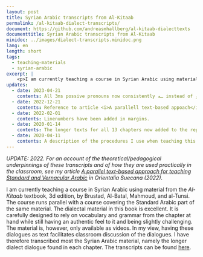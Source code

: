 ```yaml
---
layout: post
title: Syrian Arabic transcripts from Al-Kitaab
permalink: /al-kitaab-dialect-transcripts/
document: https://github.com/andreasmhallberg/al-kitaab-dialecttexts
documenttitle: Syrian Arabic transcripts from Al-Kitaab
minidoc: ../images/dialect-transcripts.minidoc.png
lang: en
length: short
tags:
  - teaching-materials
  - syrian-arabic
excerpt: |
    <p>I am currently teaching a course in Syrian Arabic using material from the <em>Al-Kitaab</em> textbook, 3d edition, by Brustad, Al-Batal, Mahmoud, and al-Tunsi. The course runs parallel with a course covering the Standard Arabic part of the same material. The dialectal material in this book is excellent. It is carefully designed to rely on vocabulary and grammar from the chapter at hand while still having an authentic feel to it and being slightly challenging. The material is, however, only available as videos. In my view, having these dialogues as text facilitates classroom discussion of the dialogues. I have therefore transcribed most the Syrian Arabic material, namely the longer dialect dialogue found in each chapter. The transcripts can be found <a href="https://github.com/andreasmhallberg/al-kitaab-dialecttexts">here</a>.</p>
updates:
  - date: 2023-04-21
    contents: All 3ms possive pronouns now consistently ـه instead of ـو.
  - date: 2022-12-21
    contents: Reference to article <i>A parallell text-based appoach</i> added.
  - date: 2022-02-01
    contents: Linenumbers have been added in margins.
  - date: 2020-01-14
    contents: The longer texts for all 13 chapters now added to the repository.
  - date: 2020-04-11
    contents: A description of the procedures I use when teaching this material has been added to the `README` linked in the post.
---
```


*UPDATE: 2022. For an account of the theoretical/pedagogical underpinnings of these transcripts and of how they are used practically in the classroom, see my  article [A parallel text-based approach for teaching Standard and Vernacular Arabic](http://www.doi.org/10.33063/diva-484185) in Orientalia Suecana (2022).*

I am currently teaching a course in Syrian Arabic using material from the *Al-Kitaab* textbook, 3d edition, by Brustad, Al-Batal, Mahmoud, and al-Tunsi. The course runs parallel with a course covering the Standard Arabic part of the same material. The dialectal material in this book is excellent. It is carefully designed to rely on vocabulary and grammar from the chapter at hand while still having an authentic feel to it and being slightly challenging. The material is, however, only available as videos. In my view, having these dialogues as text facilitates classroom discussion of the dialogues. I have therefore transcribed most the Syrian Arabic material, namely the longer dialect dialogue found in each chapter. The transcripts can be found [here](https://github.com/andreasmhallberg/al-kitaab-dialecttexts). 




